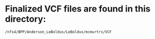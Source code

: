 # Finalized VCF files are found in this directory:

```
/nfs4/BPP/Anderson_LeBoldus/LeBoldus/mcmurtrs/VCF
```

